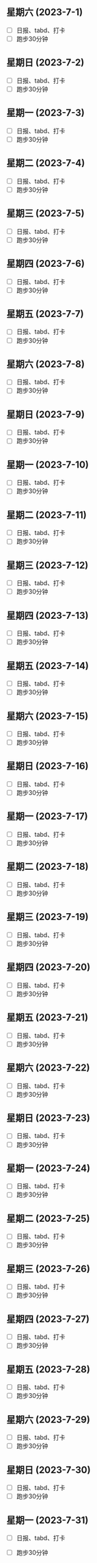 
## 星期六 (2023-7-1) 

- [ ] 日报、tabd、打卡
- [ ] 跑步30分钟
        
## 星期日 (2023-7-2) 

- [ ] 日报、tabd、打卡
- [ ] 跑步30分钟
        
## 星期一 (2023-7-3) 

- [ ] 日报、tabd、打卡
- [ ] 跑步30分钟
        
## 星期二 (2023-7-4) 

- [ ] 日报、tabd、打卡
- [ ] 跑步30分钟
        
## 星期三 (2023-7-5) 

- [ ] 日报、tabd、打卡
- [ ] 跑步30分钟
        
## 星期四 (2023-7-6) 

- [ ] 日报、tabd、打卡
- [ ] 跑步30分钟
        
## 星期五 (2023-7-7) 

- [ ] 日报、tabd、打卡
- [ ] 跑步30分钟
        
## 星期六 (2023-7-8) 

- [ ] 日报、tabd、打卡
- [ ] 跑步30分钟
        
## 星期日 (2023-7-9) 

- [ ] 日报、tabd、打卡
- [ ] 跑步30分钟
        
## 星期一 (2023-7-10) 

- [ ] 日报、tabd、打卡
- [ ] 跑步30分钟
        
## 星期二 (2023-7-11) 

- [ ] 日报、tabd、打卡
- [ ] 跑步30分钟
        
## 星期三 (2023-7-12) 

- [ ] 日报、tabd、打卡
- [ ] 跑步30分钟
        
## 星期四 (2023-7-13) 

- [ ] 日报、tabd、打卡
- [ ] 跑步30分钟
        
## 星期五 (2023-7-14) 

- [ ] 日报、tabd、打卡
- [ ] 跑步30分钟
        
## 星期六 (2023-7-15) 

- [ ] 日报、tabd、打卡
- [ ] 跑步30分钟
        
## 星期日 (2023-7-16) 

- [ ] 日报、tabd、打卡
- [ ] 跑步30分钟
        
## 星期一 (2023-7-17) 

- [ ] 日报、tabd、打卡
- [ ] 跑步30分钟
        
## 星期二 (2023-7-18) 

- [ ] 日报、tabd、打卡
- [ ] 跑步30分钟
        
## 星期三 (2023-7-19) 

- [ ] 日报、tabd、打卡
- [ ] 跑步30分钟
        
## 星期四 (2023-7-20) 

- [ ] 日报、tabd、打卡
- [ ] 跑步30分钟
        
## 星期五 (2023-7-21) 

- [ ] 日报、tabd、打卡
- [ ] 跑步30分钟
        
## 星期六 (2023-7-22) 

- [ ] 日报、tabd、打卡
- [ ] 跑步30分钟
        
## 星期日 (2023-7-23) 

- [ ] 日报、tabd、打卡
- [ ] 跑步30分钟
        
## 星期一 (2023-7-24) 

- [ ] 日报、tabd、打卡
- [ ] 跑步30分钟
        
## 星期二 (2023-7-25) 

- [ ] 日报、tabd、打卡
- [ ] 跑步30分钟
        
## 星期三 (2023-7-26) 

- [ ] 日报、tabd、打卡
- [ ] 跑步30分钟
        
## 星期四 (2023-7-27) 

- [ ] 日报、tabd、打卡
- [ ] 跑步30分钟
        
## 星期五 (2023-7-28) 

- [ ] 日报、tabd、打卡
- [ ] 跑步30分钟
        
## 星期六 (2023-7-29) 

- [ ] 日报、tabd、打卡
- [ ] 跑步30分钟
        
## 星期日 (2023-7-30) 

- [ ] 日报、tabd、打卡
- [ ] 跑步30分钟
        
## 星期一 (2023-7-31) 

- [ ] 日报、tabd、打卡
- [ ] 跑步30分钟
        